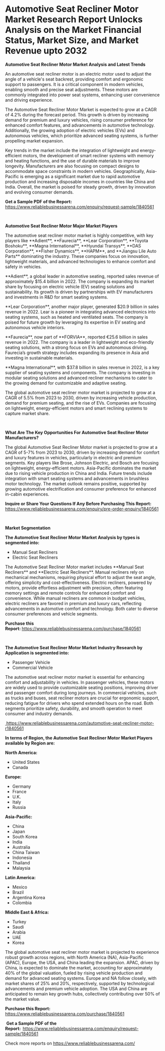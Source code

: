 <p><h1>Automotive Seat Recliner Motor Market Research Report Unlocks Analysis on the Market Financial Status, Market Size, and Market Revenue upto 2032</h1></p><p><strong>Automotive Seat Recliner Motor Market Analysis and Latest Trends</strong></p>
<p><p>An automotive seat recliner motor is an electric motor used to adjust the angle of a vehicle's seat backrest, providing comfort and ergonomic support to passengers. It is a critical component in modern vehicles, enabling smooth and precise seat adjustments. These motors are commonly integrated into power seat systems, enhancing user convenience and driving experience.</p><p>The Automotive Seat Recliner Motor Market is expected to grow at a CAGR of 4.2% during the forecast period. This growth is driven by increasing demand for premium and luxury vehicles, rising consumer preference for enhanced comfort features, and advancements in automotive technology. Additionally, the growing adoption of electric vehicles (EVs) and autonomous vehicles, which prioritize advanced seating systems, is further propelling market expansion.</p><p>Key trends in the market include the integration of lightweight and energy-efficient motors, the development of smart recliner systems with memory and heating functions, and the use of durable materials to improve longevity. Manufacturers are also focusing on compact designs to accommodate space constraints in modern vehicles. Geographically, Asia-Pacific is emerging as a significant market due to rapid automotive production and increasing disposable incomes in countries like China and India. Overall, the market is poised for steady growth, driven by innovation and evolving consumer demands.</p></p>
<p><strong>Get a Sample PDF of the Report:&nbsp;</strong> <a href="https://www.reliablebusinessarena.com/enquiry/request-sample/1840561?utm_campaign=1841&utm_medium=2&utm_source=Github&utm_content=ia&utm_term=24012025&utm_id=automotive-seat-recliner-motor">https://www.reliablebusinessarena.com/enquiry/request-sample/1840561</a></p>
<p>&nbsp;</p>
<p><strong>Automotive Seat Recliner Motor Major Market Players</strong></p>
<p><p>The automotive seat recliner motor market is highly competitive, with key players like **Adient**, **Faurecia**, **Lear Corporation**, **Toyota Boshoku**, **Magna International**, **Hyundai Transys**, **DAS Corporation**, **Fisher Dynamics**, **HAPM**, and **Jiangsu Lile Auto Parts** dominating the industry. These companies focus on innovation, lightweight materials, and advanced technologies to enhance comfort and safety in vehicles.</p><p>**Adient**, a global leader in automotive seating, reported sales revenue of approximately $15.4 billion in 2022. The company is expanding its market share by focusing on electric vehicle (EV) seating solutions and sustainability. Its growth is driven by partnerships with EV manufacturers and investments in R&D for smart seating systems.</p><p>**Lear Corporation**, another major player, generated $20.9 billion in sales revenue in 2022. Lear is a pioneer in integrating advanced electronics into seating systems, such as heated and ventilated seats. The company is poised for future growth by leveraging its expertise in EV seating and autonomous vehicle interiors.</p><p>**Faurecia**, now part of **FORVIA**, reported €25.6 billion in sales revenue in 2022. The company is a leader in lightweight and eco-friendly seating solutions, with a strong focus on EVs and autonomous driving. Faurecia’s growth strategy includes expanding its presence in Asia and investing in sustainable materials.</p><p>**Magna International**, with $37.8 billion in sales revenue in 2022, is a key supplier of seating systems and components. The company is investing in modular seating solutions and advanced recliner mechanisms to cater to the growing demand for customizable and adaptive seating.</p><p>The global automotive seat recliner motor market is projected to grow at a CAGR of 5.5% from 2023 to 2030, driven by increasing vehicle production, demand for premium seating, and the rise of EVs. Companies are focusing on lightweight, energy-efficient motors and smart reclining systems to capture market share.</p></p>
<p>&nbsp;</p>
<p><strong>What Are The Key Opportunities For Automotive Seat Recliner Motor Manufacturers?</strong></p>
<p><p>The global Automotive Seat Recliner Motor market is projected to grow at a CAGR of 5-7% from 2023 to 2030, driven by increasing demand for comfort and luxury features in vehicles, particularly in electric and premium segments. Key players like Brose, Johnson Electric, and Bosch are focusing on lightweight, energy-efficient motors. Asia-Pacific dominates the market due to rising vehicle production in China and India. Future trends include integration with smart seating systems and advancements in brushless motor technology. The market outlook remains positive, supported by growing automotive electrification and consumer preference for enhanced in-cabin experiences.</p></p>
<p><strong>Inquire or Share Your Questions If Any Before Purchasing This Report:</strong> <a href="https://www.reliablebusinessarena.com/enquiry/pre-order-enquiry/1840561?utm_campaign=1841&utm_medium=2&utm_source=Github&utm_content=ia&utm_term=24012025&utm_id=automotive-seat-recliner-motor">https://www.reliablebusinessarena.com/enquiry/pre-order-enquiry/1840561</a></p>
<p>&nbsp;</p>
<p><strong>Market Segmentation</strong></p>
<p><strong>The Automotive Seat Recliner Motor Market Analysis by types is segmented into:</strong></p>
<p><ul><li>Manual Seat Recliners</li><li>Electric Seat Recliners</li></ul></p>
<p><p>The Automotive Seat Recliner Motor market includes **Manual Seat Recliners** and **Electric Seat Recliners**. Manual recliners rely on mechanical mechanisms, requiring physical effort to adjust the seat angle, offering simplicity and cost-effectiveness. Electric recliners, powered by motors, provide effortless adjustment with precision, often featuring memory settings and remote controls for enhanced comfort and convenience. While manual recliners are common in budget vehicles, electric recliners are favored in premium and luxury cars, reflecting advancements in automotive comfort and technology. Both cater to diverse consumer preferences and vehicle segments.</p></p>
<p><strong>Purchase this Report:&nbsp;</strong><a href="https://www.reliablebusinessarena.com/purchase/1840561?utm_campaign=1841&utm_medium=2&utm_source=Github&utm_content=ia&utm_term=24012025&utm_id=automotive-seat-recliner-motor">https://www.reliablebusinessarena.com/purchase/1840561</a></p>
<p>&nbsp;</p>
<p><strong>The Automotive Seat Recliner Motor Market Industry Research by Application is segmented into:</strong></p>
<p><ul><li>Passenger Vehicle</li><li>Commercial Vehicle</li></ul></p>
<p><p>The automotive seat recliner motor market is essential for enhancing comfort and adjustability in vehicles. In passenger vehicles, these motors are widely used to provide customizable seating positions, improving driver and passenger comfort during long journeys. In commercial vehicles, such as trucks and buses, seat recliner motors are crucial for ergonomic support, reducing fatigue for drivers who spend extended hours on the road. Both segments prioritize safety, durability, and smooth operation to meet consumer and industry demands.</p></p>
<p><a href="https://www.reliablebusinessarena.com/automotive-seat-recliner-motor-r1840561?utm_campaign=1841&utm_medium=2&utm_source=Github&utm_content=ia&utm_term=24012025&utm_id=automotive-seat-recliner-motor">&nbsp;https://www.reliablebusinessarena.com/automotive-seat-recliner-motor-r1840561</a></p>
<p><strong>In terms of Region, the Automotive Seat Recliner Motor Market Players available by Region are:</strong></p>
<p>
    <p> <strong> North America: </strong>
        <ul>
            <li>United States</li>
            <li>Canada</li>
        </ul>
        </p> 
    <p> <strong> Europe: </strong>
        <ul>
            <li>Germany</li>
            <li>France</li>
            <li>U.K.</li>
            <li>Italy</li>
            <li>Russia</li>
        </ul>
        </p> 
    <p> <strong> Asia-Pacific: </strong>
        <ul>
            <li>China</li>
            <li>Japan</li>
            <li>South Korea</li>
            <li>India</li>
            <li>Australia</li>
            <li>China Taiwan</li>
            <li>Indonesia</li>
            <li>Thailand</li>
            <li>Malaysia</li>
        </ul>
        </p> 
    <p> <strong> Latin America: </strong>
        <ul>
            <li>Mexico</li>
            <li>Brazil</li>
            <li>Argentina Korea</li>
            <li>Colombia</li>
        </ul>
        </p> 
    <p> <strong> Middle East & Africa: </strong>
        <ul>
            <li>Turkey</li>
            <li>Saudi</li>
            <li>Arabia</li>
            <li>UAE</li>
            <li>Korea</li>
        </ul>
    </p>
    </p>
<p><p>The global automotive seat recliner motor market is projected to experience robust growth across regions, with North America (NA), Asia-Pacific (APAC), Europe, the USA, and China leading the expansion. APAC, driven by China, is expected to dominate the market, accounting for approximately 40% of the global valuation, fueled by rising vehicle production and demand for advanced seating systems. Europe and NA follow closely, with market shares of 25% and 20%, respectively, supported by technological advancements and premium vehicle adoption. The USA and China are anticipated to remain key growth hubs, collectively contributing over 50% of the market value.</p></p>
<p><strong>Purchase this Report: </strong><a href="https://www.reliablebusinessarena.com/purchase/1840561?utm_campaign=1841&utm_medium=2&utm_source=Github&utm_content=ia&utm_term=24012025&utm_id=automotive-seat-recliner-motor">https://www.reliablebusinessarena.com/purchase/1840561</a></p>
<p>&nbsp;<strong>Get a Sample PDF of the Report:&nbsp;&nbsp;</strong><a href="https://www.reliablebusinessarena.com/enquiry/request-sample/1840561?utm_campaign=1841&utm_medium=2&utm_source=Github&utm_content=ia&utm_term=24012025&utm_id=automotive-seat-recliner-motor">https://www.reliablebusinessarena.com/enquiry/request-sample/1840561</a></p>
<p><strong></strong></p>
<p>Check more reports on <a href="https://www.reliablebusinessarena.com/?utm_campaign=1841&utm_medium=2&utm_source=Github&utm_content=ia&utm_term=24012025&utm_id=automotive-seat-recliner-motor">https://www.reliablebusinessarena.com/</a></p>